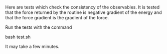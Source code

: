 Here are tests which check the consistency of the observables.  It is tested
that the force returned by the routine is negative gradient of the energy and
that the force gradient is the gradient of the force.

Run the tests with the command

bash test.sh

It may take a few minutes.
